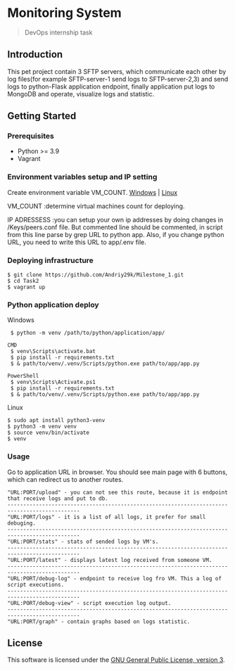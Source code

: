 # Monitoring System

> DevOps internship task

## Introduction

This pet project contain 3 SFTP servers, which communicate each other by log files(for example SFTP-server-1 send logs to SFTP-server-2,3) and send logs to python-Flask application endpoint, finally application put logs to MongoDB and operate, visualize logs and statistic.

## Getting Started

### Prerequisites

- Python >= 3.9
- Vagrant

### Environment variables setup and IP setting

Create environment variable VM_COUNT. [Windows](https://learn.microsoft.com/en-us/powershell/module/microsoft.powershell.core/about/about_environment_variables?view=powershell-7.5) | [Linux](https://www.freecodecamp.org/news/how-to-set-an-environment-variable-in-linux/)

VM_COUNT
 :determine virtual machines count for deploying.  

IP ADRESSESS
 :you can setup your own ip addresses by doing changes in /Keys/peers.conf file. But commented line should be commented, in script from this line parse by grep URL to python app. Also, if you change python URL, you need to write this URL to app/.env file.

### Deploying infrastructure

    $ git clone https://github.com/Andriy29k/Milestone_1.git
    $ cd Task2
    $ vagrant up
    
### Python application deploy

   Windows
    
     $ python -m venv /path/to/python/application/app/
    
    CMD 
     $ venv\Scripts\activate.bat
     $ pip install -r requirements.txt
     $ & path/to/venv/.venv/Scripts/python.exe path/to/app/app.py
    
    PowerShell
     $ venv\Scripts\Activate.ps1
     $ pip install -r requirements.txt
     $ & path/to/venv/.venv/Scripts/python.exe path/to/app/app.py
      
   Linux

    $ sudo apt install python3-venv
    $ python3 -m venv venv
    $ source venv/bin/activate
    $ venv

### Usage

   Go to application URL in browser. You should see main page with 6 buttons, which can redirect us to another routes.
   
    "URL:PORT/upload" - you can not see this route, because it is endpoint that receive logs and put to db.
    ---------------------------------------------------------------------------------------------
    "URL:PORT/logs" - it is a list of all logs, it prefer for small debuging.
    ---------------------------------------------------------------------------------------------
    "URL:PORT/stats" - stats of sended logs by VM's.
    ---------------------------------------------------------------------------------------------
    "URL:PORT/latest" - displays latest log received from someone VM.
    ---------------------------------------------------------------------------------------------
    "URL:PORT/debug-log" - endpoint to receive log fro VM. This a log of script executions.
    ---------------------------------------------------------------------------------------------
    "URL:PORT/debug-view" - script execution log output.
    ---------------------------------------------------------------------------------------------
    "URL:PORT/graph" - contain graphs based on logs statistic.

## License

This software is licensed under the [GNU General Public License, version 3](
./LICENSE).